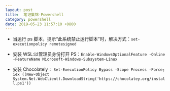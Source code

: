 ```yaml
---
layout: post
title:  笔记集锦-Powershell
category: powershell
date: 2019-05-23 11:57:10 +0800
---
```


- 当运行 ps 脚本，提示“此系统禁止运行脚本”时，解决方式：`set-executionpolicy remotesigned`

- 安装 WSL:以管理员身份打开 PS：`Enable-WindowsOptionalFeature -Online -FeatureName Microsoft-Windows-Subsystem-Linux`

- 安装 Chocolately：
  `Set-ExecutionPolicy Bypass -Scope Process -Force; iex ((New-Object System.Net.WebClient).DownloadString('https://chocolatey.org/install.ps1'))`
